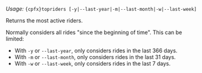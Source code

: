 *Usage:* `{cpfx}topriders [-y|--last-year|-m|--last-month|-w|--last-week]`

Returns the most active riders.

Normally considers all rides "since the beginning of time". This can be limited:
* With `-y` or `--last-year`, only considers rides in the last 366 days.
* With `-m` or `--last-month`, only considers rides in the last 31 days.
* With `-w` or `--last-week`, only considers rides in the last 7 days.
